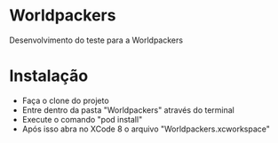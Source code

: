 # Worldpackers
Desenvolvimento do teste para a Worldpackers


# Instalação
- Faça o clone do projeto
- Entre dentro da pasta "Worldpackers" através do terminal
- Execute o comando "pod install"
- Após isso abra no XCode 8 o arquivo "Worldpackers.xcworkspace"

